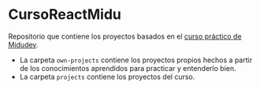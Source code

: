 # CursoReactMidu

Repositorio que contiene los proyectos basados en el [curso práctico de Midudev](https://github.com/midudev/aprendiendo-react/).

* La carpeta `own-projects` contiene los proyectos propios hechos a partir de los conocimientos aprendidos para practicar y entenderlo bien.
* La carpeta `projects` contiene los proyectos del curso.
